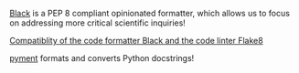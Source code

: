[Black](https://github.com/psf/black) is a PEP 8 compliant opinionated formatter, which allows us to focus on addressing more critical scientific inquiries!

[Compatiblity of the code formatter Black and the code linter Flake8](https://black.readthedocs.io/en/stable/guides/using_black_with_other_tools.html)

[pyment](https://github.com/dadadel/pyment) formats and converts Python docstrings!


